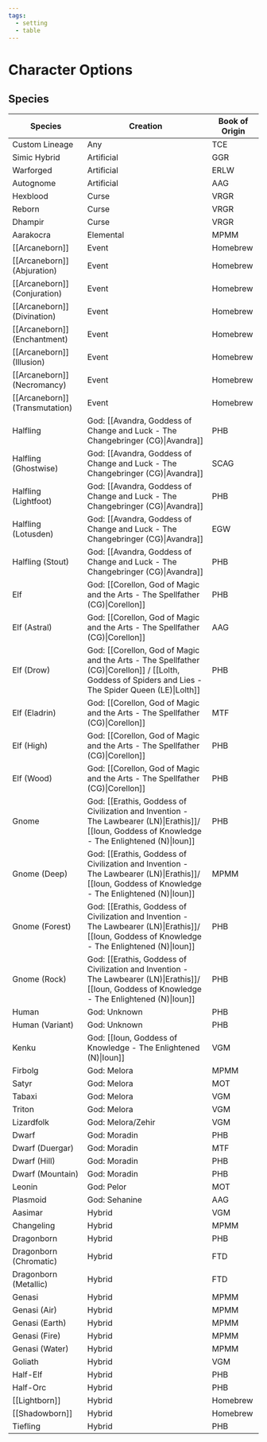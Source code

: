 ```yaml
---
tags:
  - setting
  - table
---
```

# Character Options
## Species

| Species                        | Creation                                                                                                                                              | Book of Origin |
| ------------------------------ | ----------------------------------------------------------------------------------------------------------------------------------------------------- | -------------- |
| Custom Lineage                 | Any                                                                                                                                                   | TCE            |
| Simic Hybrid                   | Artificial                                                                                                                                            | GGR            |
| Warforged                      | Artificial                                                                                                                                            | ERLW           |
| Autognome                      | Artificial                                                                                                                                            | AAG            |
| Hexblood                       | Curse                                                                                                                                                 | VRGR           |
| Reborn                         | Curse                                                                                                                                                 | VRGR           |
| Dhampir                        | Curse                                                                                                                                                 | VRGR           |
| Aarakocra                      | Elemental                                                                                                                                             | MPMM           |
| [[Arcaneborn]]                 | Event                                                                                                                                                 | Homebrew       |
| [[Arcaneborn]] (Abjuration)    | Event                                                                                                                                                 | Homebrew       |
| [[Arcaneborn]] (Conjuration)   | Event                                                                                                                                                 | Homebrew       |
| [[Arcaneborn]] (Divination)    | Event                                                                                                                                                 | Homebrew       |
| [[Arcaneborn]] (Enchantment)   | Event                                                                                                                                                 | Homebrew       |
| [[Arcaneborn]] (Illusion)      | Event                                                                                                                                                 | Homebrew       |
| [[Arcaneborn]] (Necromancy)    | Event                                                                                                                                                 | Homebrew       |
| [[Arcaneborn]] (Transmutation) | Event                                                                                                                                                 | Homebrew       |
| Halfling                       | God: [[Avandra, Goddess of Change and Luck - The Changebringer (CG)\|Avandra]]                                                                        | PHB            |
| Halfling (Ghostwise)           | God: [[Avandra, Goddess of Change and Luck - The Changebringer (CG)\|Avandra]]                                                                        | SCAG           |
| Halfling (Lightfoot)           | God: [[Avandra, Goddess of Change and Luck - The Changebringer (CG)\|Avandra]]                                                                        | PHB            |
| Halfling (Lotusden)            | God: [[Avandra, Goddess of Change and Luck - The Changebringer (CG)\|Avandra]]                                                                        | EGW            |
| Halfling (Stout)               | God: [[Avandra, Goddess of Change and Luck - The Changebringer (CG)\|Avandra]]                                                                        | PHB            |
| Elf                            | God: [[Corellon, God of Magic and the Arts - The Spellfather (CG)\|Corellon]]                                                                         | PHB            |
| Elf (Astral)                   | God: [[Corellon, God of Magic and the Arts - The Spellfather (CG)\|Corellon]]                                                                         | AAG            |
| Elf (Drow)                     | God: [[Corellon, God of Magic and the Arts - The Spellfather (CG)\|Corellon]] / [[Lolth, Goddess of Spiders and Lies - The Spider Queen (LE)\|Lolth]] | PHB            |
| Elf (Eladrin)                  | God: [[Corellon, God of Magic and the Arts - The Spellfather (CG)\|Corellon]]                                                                         | MTF            |
| Elf (High)                     | God: [[Corellon, God of Magic and the Arts - The Spellfather (CG)\|Corellon]]                                                                         | PHB            |
| Elf (Wood)                     | God: [[Corellon, God of Magic and the Arts - The Spellfather (CG)\|Corellon]]                                                                         | PHB            |
| Gnome                          | God: [[Erathis, Goddess of Civilization and Invention - The Lawbearer (LN)\|Erathis]]/ [[Ioun, Goddess of Knowledge - The Enlightened (N)\|Ioun]]     | PHB            |
| Gnome (Deep)                   | God: [[Erathis, Goddess of Civilization and Invention - The Lawbearer (LN)\|Erathis]]/ [[Ioun, Goddess of Knowledge - The Enlightened (N)\|Ioun]]     | MPMM           |
| Gnome (Forest)                 | God: [[Erathis, Goddess of Civilization and Invention - The Lawbearer (LN)\|Erathis]]/ [[Ioun, Goddess of Knowledge - The Enlightened (N)\|Ioun]]     | PHB            |
| Gnome (Rock)                   | God: [[Erathis, Goddess of Civilization and Invention - The Lawbearer (LN)\|Erathis]]/ [[Ioun, Goddess of Knowledge - The Enlightened (N)\|Ioun]]     | PHB            |
| Human                          | God: Unknown                                                                                                                                          | PHB            |
| Human (Variant)                | God: Unknown                                                                                                                                          | PHB            |
| Kenku                          | God:  [[Ioun, Goddess of Knowledge - The Enlightened (N)\|Ioun]]                                                                                      | VGM            |
| Firbolg                        | God: Melora                                                                                                                                           | MPMM           |
| Satyr                          | God: Melora                                                                                                                                           | MOT            |
| Tabaxi                         | God: Melora                                                                                                                                           | VGM            |
| Triton                         | God: Melora                                                                                                                                           | VGM            |
| Lizardfolk                     | God: Melora/Zehir                                                                                                                                     | VGM            |
| Dwarf                          | God: Moradin                                                                                                                                          | PHB            |
| Dwarf (Duergar)                | God: Moradin                                                                                                                                          | MTF            |
| Dwarf (Hill)                   | God: Moradin                                                                                                                                          | PHB            |
| Dwarf (Mountain)               | God: Moradin                                                                                                                                          | PHB            |
| Leonin                         | God: Pelor                                                                                                                                            | MOT            |
| Plasmoid                       | God: Sehanine                                                                                                                                         | AAG            |
| Aasimar                        | Hybrid                                                                                                                                                | VGM            |
| Changeling                     | Hybrid                                                                                                                                                | MPMM           |
| Dragonborn                     | Hybrid                                                                                                                                                | PHB            |
| Dragonborn (Chromatic)         | Hybrid                                                                                                                                                | FTD            |
| Dragonborn (Metallic)          | Hybrid                                                                                                                                                | FTD            |
| Genasi                         | Hybrid                                                                                                                                                | MPMM           |
| Genasi (Air)                   | Hybrid                                                                                                                                                | MPMM           |
| Genasi (Earth)                 | Hybrid                                                                                                                                                | MPMM           |
| Genasi (Fire)                  | Hybrid                                                                                                                                                | MPMM           |
| Genasi (Water)                 | Hybrid                                                                                                                                                | MPMM           |
| Goliath                        | Hybrid                                                                                                                                                | VGM            |
| Half-Elf                       | Hybrid                                                                                                                                                | PHB            |
| Half-Orc                       | Hybrid                                                                                                                                                | PHB            |
| [[Lightborn]]                  | Hybrid                                                                                                                                                | Homebrew       |
| [[Shadowborn]]                 | Hybrid                                                                                                                                                | Homebrew       |
| Tiefling                       | Hybrid                                                                                                                                                | PHB            |

